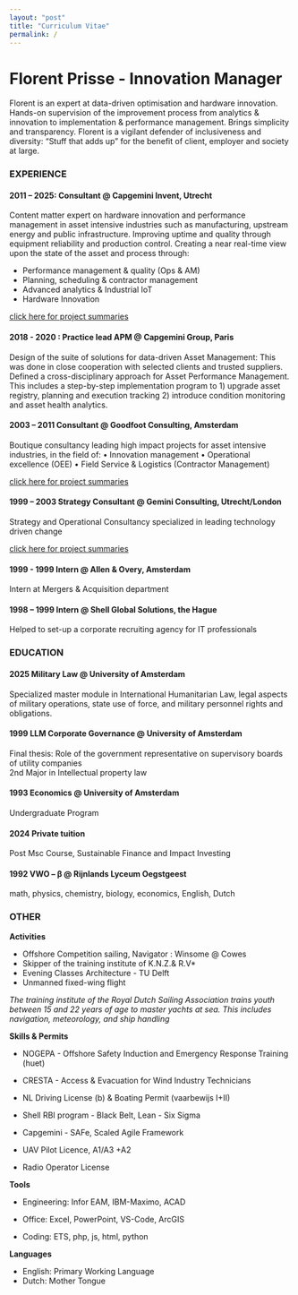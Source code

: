 ```yaml
---
layout: "post"
title: "Curriculum Vitae"
permalink: /
---
```


# Florent Prisse - Innovation Manager

Florent is an expert at data-driven optimisation and hardware innovation. Hands-on supervision of the improvement process from analytics & innovation to implementation & performance management. Brings simplicity and transparency. Florent is a vigilant defender of inclusiveness and diversity: “Stuff that adds up” for the benefit of client, employer and society at large.

### EXPERIENCE
#### 2011 – 2025: Consultant @ Capgemini Invent, Utrecht
Content matter expert on hardware innovation and performance management in asset intensive industries such as manufacturing, upstream energy and public infrastructure. Improving uptime and quality through equipment reliability and production control. Creating a near real-time view upon the state of the asset and process through:
 - Performance management & quality (Ops & AM)
 - Planning, scheduling & contractor management
 - Advanced analytics & Industrial IoT
 - Hardware Innovation  

[click here for project summaries](https://fprisse.github.io/projects_invent)

#### 2018 - 2020 : Practice lead APM @ Capgemini Group, Paris
Design of the suite of solutions for data-driven Asset Management: This was done in close cooperation with selected clients and trusted suppliers. Defined a cross-disciplinary approach for Asset Performance Management. This includes a step-by-step implementation program to 1) upgrade asset registry, planning and execution tracking 2) introduce condition monitoring and asset health analytics.

#### 2003 – 2011 Consultant @ Goodfoot Consulting, Amsterdam
Boutique consultancy leading high impact projects for asset intensive industries, in the field of:
•	Innovation management
•	Operational excellence (OEE)
•	Field Service & Logistics (Contractor Management)  

[click here for project summaries](https://fprisse.github.io/projects_goodfoot)

#### 1999 – 2003 Strategy Consultant @ Gemini Consulting, Utrecht/London
Strategy and Operational Consultancy specialized in leading technology driven change  

[click here for project summaries](https://fprisse.github.io/projects_gemini)

#### 1999 - 1999 Intern @ Allen & Overy, Amsterdam
Intern at Mergers & Acquisition department

#### 1998 – 1999 Intern @ Shell Global Solutions, the Hague
Helped to set-up a corporate recruiting agency for IT professionals

### EDUCATION


#### 2025 Military Law @ University of Amsterdam 
Specialized master module in International Humanitarian Law, legal aspects of military operations, state use of force, and military personnel rights and obligations.

#### 1999 LLM Corporate Governance @ University of Amsterdam
Final thesis: Role of the government representative on supervisory boards of utility companies  
2nd Major in Intellectual property law  

#### 1993 Economics @ University of Amsterdam
Undergraduate Program

#### 2024 Private tuition
Post Msc Course, Sustainable Finance and Impact Investing

#### 1992 VWO – β @ Rijnlands Lyceum Oegstgeest
math, physics, chemistry, biology, economics, English, Dutch

### OTHER
**Activities**
 - Offshore Competition sailing, Navigator : Winsome @ Cowes
 - Skipper of the training institute of K.N.Z.& R.V* 
 - Evening Classes Architecture - TU Delft
 - Unmanned fixed-wing flight

*The training institute of the Royal Dutch Sailing Association trains youth between 15 and 22 years of age to master yachts at sea. This includes navigation, meteorology, and ship handling*



**Skills & Permits**  

 - NOGEPA - Offshore Safety Induction and Emergency Response Training (huet)

 - CRESTA - Access & Evacuation for Wind Industry Technicians

 - NL Driving License (b) & Boating Permit (vaarbewijs I+II)

 - Shell RBI program - Black Belt, Lean - Six Sigma

 - Capgemini - SAFe, Scaled Agile Framework

 - UAV Pilot Licence, A1/A3 +A2

 - Radio Operator License

   

**Tools**
 - Engineering: Infor EAM, IBM-Maximo, ACAD

 - Office: Excel, PowerPoint, VS-Code, ArcGIS

 - Coding: ETS, php, js, html, python

   

**Languages**
 - English: Primary Working Language
 - Dutch: Mother Tongue
